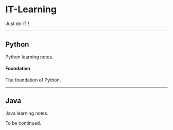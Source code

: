 # IT-Learning
Just do IT !

------
## Python
Python learning notes.
#### Foundation
The foundation of Python.

------
## Java
Java learning notes.



To be continued.
